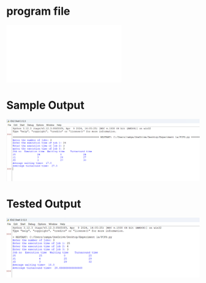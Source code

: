 # program file 
![program file](FCFS.py)

# Sample Output
![Sample Output](SampleOutput.png)

# Tested Output
![Tested Output](TestedOutput.png)






